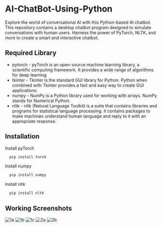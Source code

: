 
# AI-ChatBot-Using-Python

Explore the world of conversational AI with this Python-based AI chatbot. This repository contains a desktop chatbot program designed to simulate conversations with human users. Harness the power of PyTorch, NLTK, and more to create a smart and interactive chatbot.


## Required Library

* pytorch - pyTorch is an open-source machine learning library, a scientific computing framework. It provides a wide range of algorithms for deep learning
* tkinter - Tkinter is the standard GUI library for Python. Python when combined with Tkinter provides a fast and easy way to create GUI applications.
* numpy - NumPy is a Python library used for working with arrays. NumPy stands for Numerical Python.
* nltk - nltk (Natural Language Toolkit) is a suite that contains libraries and programs for statistical language processing. It contains packages to make machines understand human language and reply to it with an appropriate response.


  
## Installation

Install pyTorch

```bash
  pip install torch
```

Install numpy

```bash
  pip install numpy
```

Install nltk

```bash
  pip install nltk
```

## Working Screenshots


![1a](https://user-images.githubusercontent.com/73458444/138130632-8773fac6-5752-457d-a611-d208fec9b26c.png)
![1b](https://user-images.githubusercontent.com/73458444/138130634-8578eaf5-eadd-4aed-a04f-a94d9fda3f12.png)
![1c](https://user-images.githubusercontent.com/73458444/138130620-09dd7ae1-e7c0-4856-ac96-3eac3faf0d4a.png)
![2a](https://user-images.githubusercontent.com/73458444/138130628-eff4c208-ed2a-4bee-9fad-83050917feb5.png)
![2b](https://user-images.githubusercontent.com/73458444/138130630-462bb0c5-5500-4f44-b729-1f0182161221.png)  

  
